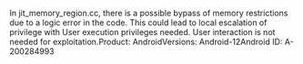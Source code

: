 In jit_memory_region.cc, there is a possible bypass of memory restrictions due to a logic error in the code. This could lead to local escalation of privilege with User execution privileges needed. User interaction is not needed for exploitation.Product: AndroidVersions: Android-12Android ID: A-200284993